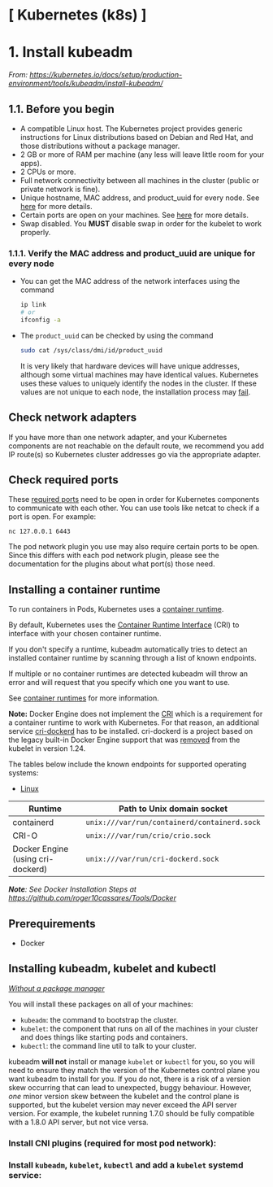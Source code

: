 # [ Kubernetes (k8s) ]
# 1. Install kubeadm

*From: https://kubernetes.io/docs/setup/production-environment/tools/kubeadm/install-kubeadm/*

## 1.1. Before you begin

- A compatible Linux host. The Kubernetes project provides generic instructions for Linux distributions based on Debian and Red Hat, and those distributions without a package manager.
- 2 GB or more of RAM per machine (any less will leave little room for your apps).
- 2 CPUs or more.
- Full network connectivity between all machines in the cluster (public or private network is fine).
- Unique hostname, MAC address, and product_uuid for every node. See [here](https://kubernetes.io/docs/setup/production-environment/tools/kubeadm/install-kubeadm/#verify-mac-address) for more details.
- Certain ports are open on your machines. See [here](https://kubernetes.io/docs/setup/production-environment/tools/kubeadm/install-kubeadm/#check-required-ports) for more details.
- Swap disabled. You **MUST** disable swap in order for the kubelet to work properly.



### 1.1.1. Verify the MAC address and product_uuid are unique for every node

- You can get the MAC address of the network interfaces using the command 

  ```bash
  ip link
  # or
  ifconfig -a
  ```

- The `product_uuid` can be checked by using the command

  ```bash
  sudo cat /sys/class/dmi/id/product_uuid
  ```

  It is very likely that hardware devices will have unique addresses, although some virtual machines may have identical values. Kubernetes uses these values to uniquely identify the nodes in the cluster. If these values are not unique to each node, the installation process may [fail](https://github.com/kubernetes/kubeadm/issues/31).



## Check network adapters

If you have more than one network adapter, and your Kubernetes components are not reachable on the default route, we recommend you add IP route(s) so Kubernetes cluster addresses go via the appropriate adapter.



## Check required ports

These [required ports](https://kubernetes.io/docs/reference/ports-and-protocols/) need to be open in order for Kubernetes components to communicate with each other. You can use tools like netcat to check if a port is open. For example:

```shell
nc 127.0.0.1 6443
```

The pod network plugin you use may also require certain ports to be open. Since this differs with each pod network plugin, please see the documentation for the plugins about what port(s) those need.





## Installing a container runtime

To run containers in Pods, Kubernetes uses a [container runtime](https://kubernetes.io/docs/setup/production-environment/container-runtimes).

By default, Kubernetes uses the [Container Runtime Interface](https://kubernetes.io/docs/concepts/overview/components/#container-runtime) (CRI) to interface with your chosen container runtime.

If you don't specify a runtime, kubeadm automatically tries to detect an installed container runtime by scanning through a list of known endpoints.

If multiple or no container runtimes are detected kubeadm will throw an error and will request that you specify which one you want to use.

See [container runtimes](https://kubernetes.io/docs/setup/production-environment/container-runtimes/) for more information.

**Note:** Docker Engine does not implement the [CRI](https://kubernetes.io/docs/concepts/architecture/cri/) which is a requirement for a container runtime to work with Kubernetes. For that reason, an additional service [cri-dockerd](https://github.com/Mirantis/cri-dockerd) has to be installed. cri-dockerd is a project based on the legacy built-in Docker Engine support that was [removed](https://kubernetes.io/dockershim) from the kubelet in version 1.24.

The tables below include the known endpoints for supported operating systems:

- [Linux](https://kubernetes.io/docs/setup/production-environment/tools/kubeadm/install-kubeadm/#container-runtime-0)

| Runtime                           | Path to Unix domain socket                   |
| --------------------------------- | -------------------------------------------- |
| containerd                        | `unix:///var/run/containerd/containerd.sock` |
| CRI-O                             | `unix:///var/run/crio/crio.sock`             |
| Docker Engine (using cri-dockerd) | `unix:///var/run/cri-dockerd.sock`           |



***Note**: See Docker Installation Steps at https://github.com/roger10cassares/Tools/Docker*









## Prerequirements

- Docker

## Installing kubeadm, kubelet and kubectl

*[Without a package manager](https://kubernetes.io/docs/setup/production-environment/tools/kubeadm/install-kubeadm/#k8s-install-2)*

You will install these packages on all of your machines:

- `kubeadm`: the command to bootstrap the cluster.
- `kubelet`: the component that runs on all of the machines in your cluster and does things like starting pods and containers.
- `kubectl`: the command line util to talk to your cluster.

kubeadm **will not** install or manage `kubelet` or `kubectl` for you, so you will need to ensure they match the version of the Kubernetes control plane you want kubeadm to install for you. If you do not, there is a risk of a version skew occurring that can lead to unexpected, buggy behaviour. However, *one* minor version skew between the kubelet and the control plane is supported, but the kubelet version may never exceed the API server version. For example, the kubelet running 1.7.0 should be fully compatible with a 1.8.0 API server, but not vice versa.

### Install CNI plugins (required for most pod network):



### Install `kubeadm`, `kubelet`, `kubectl` and add a `kubelet` systemd service:

